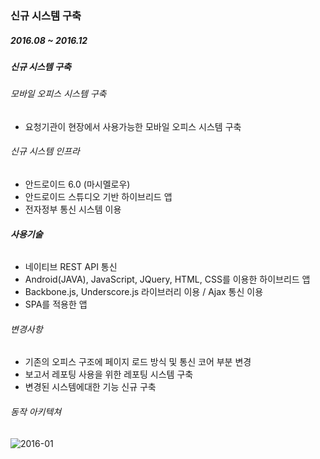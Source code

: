 ### 신규 시스템 구축

##### 2016.08 ~ 2016.12
##### 신규 시스템 구축

###### 모바일 오피스 시스템 구축
  - 요청기관이 현장에서 사용가능한 모바일 오피스 시스템 구축

###### 신규 시스템 인프라
  - 안드로이드 6.0 (마시멜로우)
  - 안드로이드 스튜디오 기반 하이브리드 앱
  - 전자정부 통신 시스템 이용

###### **사용기술**
  - 네이티브 REST API 통신
  - Android(JAVA), JavaScript, JQuery, HTML, CSS를 이용한 하이브리드 앱 
  - Backbone.js, Underscore.js 라이브러리 이용 / Ajax 통신 이용
  - SPA를 적용한 앱
    
###### 변경사항
  - 기존의 오피스 구조에 페이지 로드 방식 및 통신 코어 부분 변경
  - 보고서 레포팅 사용을 위한 레포팅 시스템 구축 
  - 변경된 시스템에대한 기능 신규 구축   

###### 동작 아키텍쳐  
![2016-01](https://user-images.githubusercontent.com/51183027/70995148-29f15b00-2113-11ea-8a9e-1e44bab28e8b.PNG)
